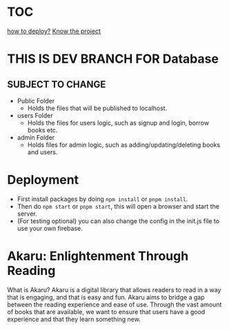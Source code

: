 # TOC
[how to deploy?](#deployment)
[Know the project](#this-is-dev-branch-for-database) 

# THIS IS DEV BRANCH FOR Database
## SUBJECT TO CHANGE
- Public Folder
  - Holds the files that will be published to localhost.
- users Folder 
  - Holds the files for users logic, such as signup and login, borrow books etc.
- admin Folder
  - Holds files for admin logic, such as adding/updating/deleting books and users.

# Deployment
- First install packages by doing `npm install` or `pnpm install`.
- Then do `npm start` or `pnpm start`, this will open a browser and start the server.
- (For testing optional) you can also change the config in the init.js file to use your own firebase.

# Akaru: Enlightenment Through Reading
What is Akaru?
Akaru is a digital library that allows readers to read in a way that is engaging, and that is easy and fun.
Akaru aims to bridge a gap between the reading experience and ease of use. Through the vast amount of books that are available, we want to ensure that users have a good experience and that they learn something new.
